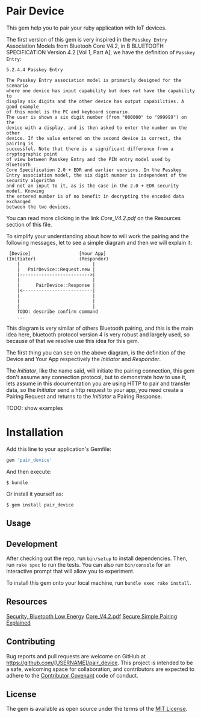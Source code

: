 # Pair Device

This gem help you to pair your ruby application with IoT devices.

The first version of this gem is very inspired in the
`Passkey Entry` Association Models from Bluetooh Core V4.2, in B
BLUETOOTH SPECIFICATION Version 4.2 [Vol 1, Part A], we have the definition of
`Passkey Entry`:

```
5.2.4.4 Passkey Entry

The Passkey Entry association model is primarily designed for the scenario
where one device has input capability but does not have the capability to
display six digits and the other device has output capabilities. A good example
of this model is the PC and keyboard scenario.
The user is shown a six digit number (from "000000" to "999999") on the
device with a display, and is then asked to enter the number on the other
device. If the value entered on the second device is correct, the pairing is
successful. Note that there is a significant difference from a cryptographic point
of view between Passkey Entry and the PIN entry model used by Bluetooth
Core Specification 2.0 + EDR and earlier versions. In the Passkey Entry association model, the six digit number is independent of the security algorithm
and not an input to it, as is the case in the 2.0 + EDR security model. Knowing
the entered number is of no benefit in decrypting the encoded data exchanged
between the two devices.
```

You can read more clicking in the link *Core_V4.2.pdf* on the Resources section of this file.

To simplify your understanding about how to will work the pairing and the following messages, let to see a simple diagram and then we will explain it:


```
 [Device]                  [Your App]
(Initiator)                (Responder)
    |                           |
    |   PairDevice::Request.new |
    |-------------------------->|
    |                           |
    |      PairDevice::Response |
    |<--------------------------|
    |                           |
    |                           |
    |                           |
    TODO: describe confirm command
    ...
```

This diagram is very similar of others Bluetooth pairing, and this is the main
idea here, bluetooth protocol version 4 is very robust and largely used, so
because of that we resolve use this idea for this gem.


The first thing you can see on the above diagram, is the definition of the Device
and Your App respectively the *Initiator* and *Responder*.

The *Initiator*, like the name said, will initiate the pairing connection, this
gem don't assume any connection protocol, but to demonstrate how to use it, lets
assume in this documentation you are using HTTP to pair and transfer data, so the
*Initiator* send a http request to your app, you need create a Pairing Request and
returns to the *Initiator* a Pairing Response.

TODO: show examples


# Installation

Add this line to your application's Gemfile:

```ruby
gem 'pair_device'
```

And then execute:

    $ bundle

Or install it yourself as:

    $ gem install pair_device

## Usage




## Development

After checking out the repo, run `bin/setup` to install dependencies. Then, run `rake spec` to run the tests. You can also run `bin/console` for an interactive prompt that will allow you to experiment.

To install this gem onto your local machine, run `bundle exec rake install`.

## Resources

[Security, Bluetooth Low Energy](https://www.bluetooth.com/~/media/files/specification/bluetooth-low-energy-security.ashx?la=en)
[Core_V4.2.pdf](https://www.bluetooth.org/DocMan/handlers/DownloadDoc.ashx?doc_id=286439&_ga=1.129786885.880762383.1476030947)
[Secure Simple Pairing Explained](http://www.ellisys.com/technology/een_bt07.pdf)


## Contributing

Bug reports and pull requests are welcome on GitHub at https://github.com/[USERNAME]/pair_device. This project is intended to be a safe, welcoming space for collaboration, and contributors are expected to adhere to the [Contributor Covenant](http://contributor-covenant.org) code of conduct.


## License

The gem is available as open source under the terms of the [MIT License](http://opensource.org/licenses/MIT).

